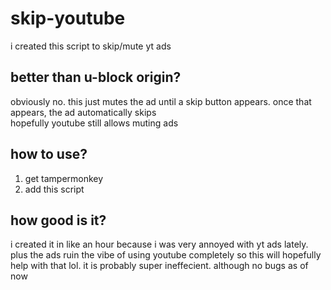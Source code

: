 # skip-youtube
i created this script to skip/mute yt ads
## better than u-block origin?
obviously no. this just mutes the ad until a skip button appears. once that appears, the ad automatically skips\
hopefully youtube still allows muting ads 

## how to use?
1. get tampermonkey
2. add this script

## how good is it?
i created it in like an hour because i was very annoyed with yt ads lately. plus the ads ruin the vibe of using youtube completely so this will hopefully help with that lol. it is probably super ineffecient. although no bugs as of now
